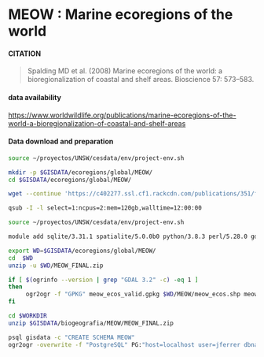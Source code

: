 #  MEOW : Marine ecoregions of the world

#### CITATION
>  Spalding MD et al. (2008) Marine ecoregions of the world: a bioregionalization of coastal and shelf areas. Bioscience 57: 573–583.

#### data availability

https://www.worldwildlife.org/publications/marine-ecoregions-of-the-world-a-bioregionalization-of-coastal-and-shelf-areas


#### Data download and preparation

```sh
source ~/proyectos/UNSW/cesdata/env/project-env.sh

mkdir -p $GISDATA/ecoregions/global/MEOW/
cd $GISDATA/ecoregions/global/MEOW/

wget --continue 'https://c402277.ssl.cf1.rackcdn.com/publications/351/files/original/MEOW_FINAL.zip?1349120553' --output-document=MEOW_FINAL.zip

```


```sh
qsub -I -l select=1:ncpus=2:mem=120gb,walltime=12:00:00

source ~/proyectos/UNSW/cesdata/env/project-env.sh

module add sqlite/3.31.1 spatialite/5.0.0b0 python/3.8.3 perl/5.28.0 gdal/3.2.1 geos/3.8.1

export WD=$GISDATA/ecoregions/global/MEOW/
cd  $WD
unzip -u $WD/MEOW_FINAL.zip

if [ $(ogrinfo --version | grep "GDAL 3.2" -c) -eq 1 ]
then
     ogr2ogr -f "GPKG" meow_ecos_valid.gpkg $WD/MEOW/meow_ecos.shp meow_ecos -nlt PROMOTE_TO_MULTI -t_srs "+proj=longlat +datum=WGS84" -makevalid
fi

```


```sh
cd $WORKDIR
unzip $GISDATA/biogeografia/MEOW/MEOW_FINAL.zip

psql gisdata -c "CREATE SCHEMA MEOW"
ogr2ogr -overwrite -f "PostgreSQL" PG:"host=localhost user=jferrer dbname=gisdata" -lco SCHEMA=meow MEOW/meow_ecos.shp  -nlt PROMOTE_TO_MULTI


```
